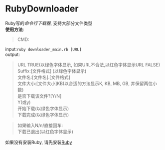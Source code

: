 # RubyDownloader
Ruby写的*命令行下载器*, 支持大部分文件类型  
**使用方法**:  
> CMD:  

input:`ruby downloader_main.rb [URL]`  
output:  
>URL TRUE(以绿色字体显示, 如果URL不合法,以红色字体显示URL FALSE)  
>Suffix:[文件格式]  (以绿色字体显示)  
>文件名:[文件名].[文件格式]  
>文件大小:[文件大小]KB(以合适的方法显示K, KB, MB, GB, 并保留两位小数)  
>是否下载该文件?[Y/N]  
>Y(或y)  
>开始下载(以绿色字体显示)  
>下载完成(以绿色字体显示)  
 
>如果输入N/n/直接回车:  
>下载已退出(以红色字体显示)  

如果没有安装Ruby, 请先安装[Ruby](https://www.ruby-lang.org/en/)
